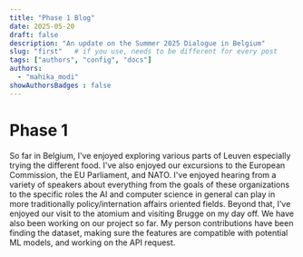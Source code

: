```yaml
---
title: "Phase 1 Blog"
date: 2025-05-20
draft: false
description: "An update on the Summer 2025 Dialogue in Belgium"
slug: "first"   # if you use, needs to be different for every post
tags: ["authors", "config", "docs"]
authors:
  - "mahika_modi"
showAuthorsBadges : false
---
```


# Phase 1 

So far in Belgium, I've enjoyed exploring various parts of Leuven especially trying the different food. I've also enjoyed our excursions to the European Commission, the EU Parliament, and NATO. I've enjoyed hearing from a variety of speakers about everything from the goals of these organizations to the specific roles the AI and computer science in general can play in more traditionally policy/internation affairs oriented fields. Beyond that, I've enjoyed our visit to the atomium and visiting Brugge on my day off. We have also been working on our project so far. My person contributions have been finding the dataset, making sure the features are compatible with potential ML models, and working on the API request.

